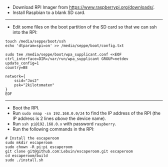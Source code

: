 * Download RPI Imager from https://www.raspberrypi.org/downloads/.
* Install Raspbian to a blank SD card.

---

* Edit some files on the boot partition of the SD card so that we can ssh into the RPI:


```
touch /media/seppe/boot/ssh
echo 'dtparam=spi=on' >> /media/seppe/boot/config.txt

sudo tee /media/seppe/boot/wpa_supplicant.conf <<EOF
ctrl_interface=DIR=/var/run/wpa_supplicant GROUP=netdev
update_config=1
country=BE

network={
    ssid="Jos2"
    psk="2kilotomaten"
}
EOF
```

---

* Boot the RPI.
* Run `sudo nmap -sn 192.168.0.0/24` to find the IP address of the RPI (the IP address is 2 lines *above* the device name).
* Run `ssh pi@192.168.0.x` with password `raspberry`.
* Run the following commands in the RPI:

```
# Install the escaperoom
sudo mkdir escaperoom
sudo chown -R pi:pi escaperoom
git clone git@github.com:Lebuin/escaperoom.git escaperoom
cd escaperoom/build
sudo ./install.sh
```
